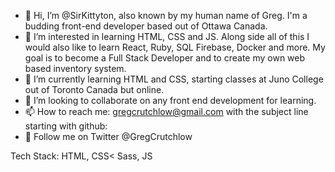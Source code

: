 - 👋 Hi, I’m @SirKittyton, also known by my human name of Greg. I'm a budding front-end developer based out of Ottawa Canada.
- 👀 I’m interested in learning HTML, CSS and JS. Along side all of this I would also like to learn React, Ruby, SQL Firebase, Docker and more. My goal is to become a Full Stack Developer and to create my own web based inventory system.
- 🌱 I’m currently learning HTML and CSS, starting classes at Juno College out of Toronto Canada but online.
- 💞️ I’m looking to collaborate on any front end development for learning.
- 📫 How to reach me: gregcrutchlow@gmail.com with the subject line starting with github:
- 🦆 Follow me on Twitter @GregCrutchlow

Tech Stack:
HTML, CSS< Sass, JS

<!---
SirKittyton/SirKittyton is a ✨ special ✨ repository because its `README.md` (this file) appears on your GitHub profile.
You can click the Preview link to take a look at your changes.
--->
